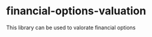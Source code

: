 financial-options-valuation
===========================

This library can be used to valorate financial options
